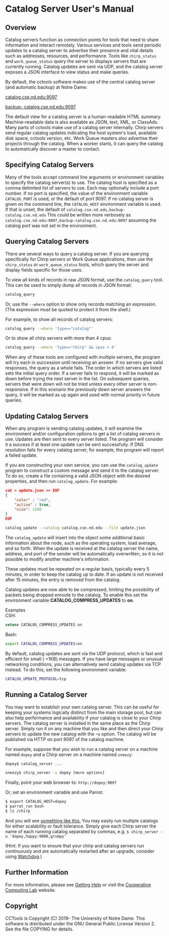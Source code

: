 # Catalog Server User's Manual

## Overview

Catalog servers function as connection points for tools that need to share
information and interact remotely. Various services and tools send periodic
updates to a catalog server to advertise their presence and vital details such
as addresses, resources, and performance. Tools like `chirp_status` and
`work_queue_status` query the server to displays servers that are currently
running. Catalog updates are sent via UDP, and the catalog server exposes a
JSON interface to view status and make queries.

By default, the cctools software makes use of the central catalog server (and
automatic backup) at Notre Dame:

[catalog.cse.nd.edu:9097](http://catalog.cse.nd.edu:9097)

[backup- catalog.cse.nd.edu:9097](http://backup-catalog.cse.nd.edu:9097)

The default view for a catalog server is a human-readable HTML summary.
Machine-readable data is also available as JSON, text, XML, or ClassAds. Many
parts of cctools make use of a catalog server internally. Chirp servers send
regular catalog updates indicating the host system's load, available disk
space, cctools version, etc. Work Queue masters also advertise their projects
through the catalog. When a worker starts, it can query the catalog to
automatically discover a master to contact.

## Specifying Catalog Servers

Many of the tools accept command line arguments or environment variables to
specify the catalog server(s) to use. The catalog host is specified as a comma
delimited list of servers to use. Each may optionally include a port number.
If no port is specified, the value of the environment variable `CATALOG_PORT`
is used, or the default of port 9097. If no catalog server is given on the
command line, the `CATALOG_HOST` environment variable is used. If that is
unset, the default of `catalog.cse.nd.edu,backup-catalog.cse.nd.edu` This
could be written more verbosely as `catalog.cse.nd.edu:9097,backup-catalog.cse.nd.edu:9097` assuming the catalog port was not set in the
environment.

## Querying Catalog Servers

There are several ways to query a catalog server. If you are querying
specifically for Chirp servers or Work Queue applications, then use the
`chirp_status` or `work_queue_status` tools, which query the server and
display fields specific for those uses.

To view all kinds of records in raw JSON format, use the `catalog_query` tool.
This can be used to simply dump all records in JSON format:

```sh
catalog_query
```

Or, use the `--where` option to show only records matching an expression. (The
expression must be quoted to protect it from the shell.)

For example, to show all records of catalog servers:

```sh
catalog_query --where 'type=="catalog"'
```

Or to show all chirp servers with more than 4 cpus:

```sh
catalog_query --where 'type=="chirp" && cpus > 4'
```

When any of these tools are configured with multiple servers, the program will
try each in succession until receiving an answer. If no servers give valid
responses, the query as a whole fails. The order in which servers are listed
sets the initial query order. If a server fails to respond, it will be marked
as down before trying the next server in the list. On subsequent queries,
servers that were down will not be tried unless every other server is non-
responsive. If in this scenario the previously down server answers the query,
it will be marked as up again and used with normal priority in future queries.

## Updating Catalog Servers

When any program is sending catalog updates, it will examine the environment
and/or configuration options to get a list of catalog servers in use. Updates
are then sent to every server listed. The program will consider it a success
if at least one update can be sent successfully. If DNS resolution fails for
every catalog server, for example, the program will report a failed update.

If you are constructing your own service, you can use the `catalog_update`
program to construct a custom message and send it to the catalog server. To do
so, create a file containing a valid JSON object with the desired properties,
and then run `catalog_update`. For example:

```json
cat > update.json << EOF
{
    "color" : "red",
    "active" : true,
    "size": 1200
}
EOF
```
```sh
catalog_update --catalog catalog.cse.nd.edu --file update.json
```

The `catalog_update` will insert into the object some additional basic
information about the node, such as the operating system, load average, and so
forth. When the update is received at the catalog server the name, address,
and port of the sender will be automatically overwritten, so it is not
possible to modify another machine's information.

These updates must be repeated on a regular basis, typically every 5 minutes,
in order to keep the catalog up to date. If an update is not received after 15
minutes, the entry is removed from the catalog.

Catalog updates are now able to be compressed, limiting the possibility of
packets being dropped enroute to the catalog. To enable this set the
environment variable **CATALOG_COMPRESS_UPDATES** to **on**.

Examples  
CSH:  
```csh
setenv CATALOG_COMPRESS_UPDATES on
```

Bash:  
```sh
export CATALOG_COMPRESS_UPDATES=on
```

By default, catalog updates are sent via the UDP protocol, which is fast and
efficient for small ( <1KB) messages. If you have large messages or unusual
networking conditions, you can alternatively send catalog updates via TCP
instead. To do this, set the following environment variable:
    
```sh
CATALOG_UPDATE_PROTOCOL=tcp
```

## Running a Catalog Server

You may want to establish your own catalog server. This can be useful for
keeping your systems logically distinct from the main storage pool, but can
also help performance and availability if your catalog is close to your Chirp
servers. The catalog server is installed in the same place as the Chirp
server. Simply run it on any machine that you like and then direct your Chirp
servers to update the new catalog with the -u option. The catalog will be
published via HTTP on port 9097 of the catalog machine.

For example, suppose that you wish to run a catalog server on a machine named
`dopey` and a Chirp server on a machine named `sneezy`:

```sh
dopey$ catalog_server ...

sneezy$ chirp_server -u dopey [more options]
```

Finally, point your web browser to: `http://dopey:9097`

Or, set an environment variable and use Parrot:

```bash
$ export CATALOG_HOST=dopey
$ parrot_run bash
$ ls /chirp
```

And you will see [something like this.](http://catalog.cse.nd.edu:9097) You
may easily run multiple catalogs for either scalability or fault tolerance.
Simply give each Chirp server the name of each running catalog separated by
commas, e.g. `$ chirp_server -u 'dopey,happy:9000,grumpy'`

(Hint: If you want to ensure that your chirp and catalog servers run
continuously and are automatically restarted after an upgrade, consider using
[Watchdog](../watchdog).)

## Further Information

For more information, please see [Getting Help](help.md) or visit the [Cooperative Computing Lab](http://ccl.cse.nd.edu) website.

## Copyright

CCTools is Copyright (C) 2019- The University of Notre Dame. This software is distributed under the GNU General Public License Version 2. See the file COPYING for
details.
